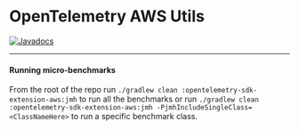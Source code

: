 # OpenTelemetry AWS Utils

[![Javadocs][javadoc-image]][javadoc-url]

[javadoc-image]: https://www.javadoc.io/badge/io.opentelemetry/opentelemetry-sdk-extension-aws.svg
[javadoc-url]: https://www.javadoc.io/doc/io.opentelemetry/opentelemetry-sdk-extension-aws

---
#### Running micro-benchmarks
From the root of the repo run `./gradlew clean :opentelemetry-sdk-extension-aws:jmh` to run all the benchmarks 
or run `./gradlew clean :opentelemetry-sdk-extension-aws:jmh -PjmhIncludeSingleClass=<ClassNameHere>` 
to run a specific benchmark class.